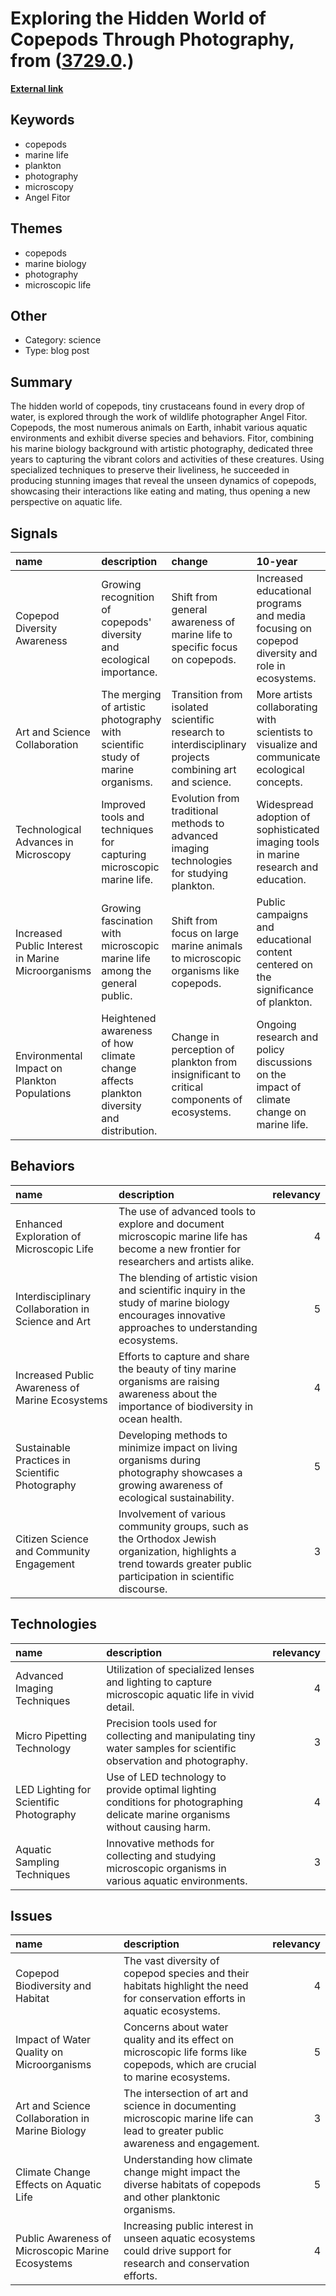 # __Exploring the Hidden World of Copepods Through Photography__, from ([3729.0](https://kghosh.substack.com/p/3729.0).)

__[External link](https://www.smithsonianmag.com/science-nature/these-gorgeous-photos-capture-life-inside-drop-seawater-180981297/)__



## Keywords

* copepods
* marine life
* plankton
* photography
* microscopy
* Angel Fitor

## Themes

* copepods
* marine biology
* photography
* microscopic life

## Other

* Category: science
* Type: blog post

## Summary

The hidden world of copepods, tiny crustaceans found in every drop of water, is explored through the work of wildlife photographer Angel Fitor. Copepods, the most numerous animals on Earth, inhabit various aquatic environments and exhibit diverse species and behaviors. Fitor, combining his marine biology background with artistic photography, dedicated three years to capturing the vibrant colors and activities of these creatures. Using specialized techniques to preserve their liveliness, he succeeded in producing stunning images that reveal the unseen dynamics of copepods, showcasing their interactions like eating and mating, thus opening a new perspective on aquatic life.

## Signals

| name                                               | description                                                                             | change                                                                                                | 10-year                                                                                        | driving-force                                                                   |   relevancy |
|:---------------------------------------------------|:----------------------------------------------------------------------------------------|:------------------------------------------------------------------------------------------------------|:-----------------------------------------------------------------------------------------------|:--------------------------------------------------------------------------------|------------:|
| Copepod Diversity Awareness                        | Growing recognition of copepods' diversity and ecological importance.                   | Shift from general awareness of marine life to specific focus on copepods.                            | Increased educational programs and media focusing on copepod diversity and role in ecosystems. | Rising interest in marine biology and conservation efforts.                     |           4 |
| Art and Science Collaboration                      | The merging of artistic photography with scientific study of marine organisms.          | Transition from isolated scientific research to interdisciplinary projects combining art and science. | More artists collaborating with scientists to visualize and communicate ecological concepts.   | Desire for public engagement and awareness in environmental issues through art. |           5 |
| Technological Advances in Microscopy               | Improved tools and techniques for capturing microscopic marine life.                    | Evolution from traditional methods to advanced imaging technologies for studying plankton.            | Widespread adoption of sophisticated imaging tools in marine research and education.           | Technological innovation and demand for detailed biological understanding.      |           4 |
| Increased Public Interest in Marine Microorganisms | Growing fascination with microscopic marine life among the general public.              | Shift from focus on large marine animals to microscopic organisms like copepods.                      | Public campaigns and educational content centered on the significance of plankton.             | Environmental awareness and the quest to understand marine ecosystems.          |           4 |
| Environmental Impact on Plankton Populations       | Heightened awareness of how climate change affects plankton diversity and distribution. | Change in perception of plankton from insignificant to critical components of ecosystems.             | Ongoing research and policy discussions on the impact of climate change on marine life.        | Urgency of addressing climate change and its effects on biodiversity.           |           5 |

## Behaviors

| name                                               | description                                                                                                                                                         |   relevancy |
|:---------------------------------------------------|:--------------------------------------------------------------------------------------------------------------------------------------------------------------------|------------:|
| Enhanced Exploration of Microscopic Life           | The use of advanced tools to explore and document microscopic marine life has become a new frontier for researchers and artists alike.                              |           4 |
| Interdisciplinary Collaboration in Science and Art | The blending of artistic vision and scientific inquiry in the study of marine biology encourages innovative approaches to understanding ecosystems.                 |           5 |
| Increased Public Awareness of Marine Ecosystems    | Efforts to capture and share the beauty of tiny marine organisms are raising awareness about the importance of biodiversity in ocean health.                        |           4 |
| Sustainable Practices in Scientific Photography    | Developing methods to minimize impact on living organisms during photography showcases a growing awareness of ecological sustainability.                            |           5 |
| Citizen Science and Community Engagement           | Involvement of various community groups, such as the Orthodox Jewish organization, highlights a trend towards greater public participation in scientific discourse. |           3 |

## Technologies

| name                                    | description                                                                                                                    |   relevancy |
|:----------------------------------------|:-------------------------------------------------------------------------------------------------------------------------------|------------:|
| Advanced Imaging Techniques             | Utilization of specialized lenses and lighting to capture microscopic aquatic life in vivid detail.                            |           4 |
| Micro Pipetting Technology              | Precision tools used for collecting and manipulating tiny water samples for scientific observation and photography.            |           3 |
| LED Lighting for Scientific Photography | Use of LED technology to provide optimal lighting conditions for photographing delicate marine organisms without causing harm. |           4 |
| Aquatic Sampling Techniques             | Innovative methods for collecting and studying microscopic organisms in various aquatic environments.                          |           3 |

## Issues

| name                                              | description                                                                                                                     |   relevancy |
|:--------------------------------------------------|:--------------------------------------------------------------------------------------------------------------------------------|------------:|
| Copepod Biodiversity and Habitat                  | The vast diversity of copepod species and their habitats highlight the need for conservation efforts in aquatic ecosystems.     |           4 |
| Impact of Water Quality on Microorganisms         | Concerns about water quality and its effect on microscopic life forms like copepods, which are crucial to marine ecosystems.    |           5 |
| Art and Science Collaboration in Marine Biology   | The intersection of art and science in documenting microscopic marine life can lead to greater public awareness and engagement. |           3 |
| Climate Change Effects on Aquatic Life            | Understanding how climate change might impact the diverse habitats of copepods and other planktonic organisms.                  |           5 |
| Public Awareness of Microscopic Marine Ecosystems | Increasing public interest in unseen aquatic ecosystems could drive support for research and conservation efforts.              |           4 |
